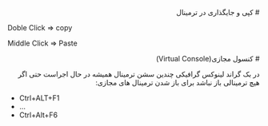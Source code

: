 <p dir="rtl" align="right"># کپی و جایگذاری در ترمینال</p>

Doble Click => copy

Middle Click => Paste


<p dir="rtl" align="right"># کنسول مجازی(Virtual Console)</p>

<p dir="rtl" align="right">
  در  بک گراند لینوکس گرافیکی چندین سشن ترمینال همیشه در حال اجراست حتی اگر هیچ ترمینالی باز نباشد برای باز شدن ترمینال های مجازی:</p>
  
  - Ctrl+ALT+F1 
  - ...
  - Ctrl+Alt+F6


